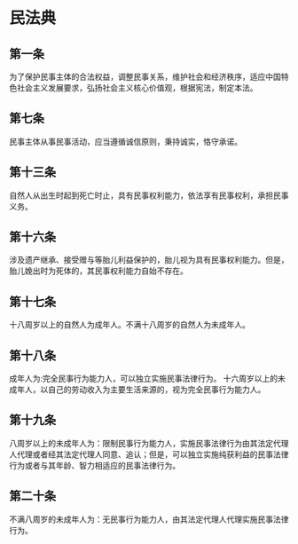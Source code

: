 # 民法典

## 第一条
为了保护民事主体的合法权益，调整民事关系，维护社会和经济秩序，适应中国特色社会主义发展要求，弘扬社会主义核心价值观，根据宪法，制定本法。

## 第七条
民事主体从事民事活动，应当遵循诚信原则，秉持诚实，恪守承诺。

## 第十三条
自然人从出生时起到死亡时止，具有民事权利能力，依法享有民事权利，承担民事义务。

## 第十六条
涉及遗产继承、接受赠与等胎儿利益保护的，胎儿视为具有民事权利能力。但是，胎儿娩出时为死体的，其民事权利能力自始不存在。

## 第十七条
十八周岁以上的自然人为成年人。不满十八周岁的自然人为未成年人。

## 第十八条
成年人为:完全民事行为能力人，可以独立实施民事法律行为。
十六周岁以上的未成年人，以自己的劳动收入为主要生活来源的，视为完全民事行为能力人。
## 第十九条
八周岁以上的未成年人为：限制民事行为能力人，实施民事法律行为由其法定代理人代理或者经其法定代理人同意、追认；但是，可以独立实施纯获利益的民事法律行为或者与其年龄、智力相适应的民事法律行为。

## 第二十条
不满八周岁的未成年人为：无民事行为能力人，由其法定代理人代理实施民事法律行为。

